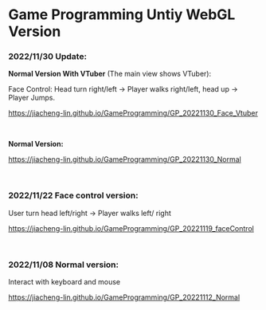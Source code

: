 # Game Programming Untiy WebGL Version

### **2022/11/30 Update:**

**Normal Version With VTuber** (The main view shows VTuber):

Face Control: Head turn right/left -> Player walks right/left, head up -> Player Jumps.

https://jiacheng-lin.github.io/GameProgramming/GP_20221130_Face_Vtuber

<br>

**Normal Version:** 

https://jiacheng-lin.github.io/GameProgramming/GP_20221130_Normal



<br>

### **2022/11/22 Face control version:** 

User turn head left/right -> Player walks left/ right 

https://jiacheng-lin.github.io/GameProgramming/GP_20221119_faceControl

<br>

### **2022/11/08 Normal version:** 

Interact with keyboard and mouse

https://jiacheng-lin.github.io/GameProgramming/GP_20221112_Normal


